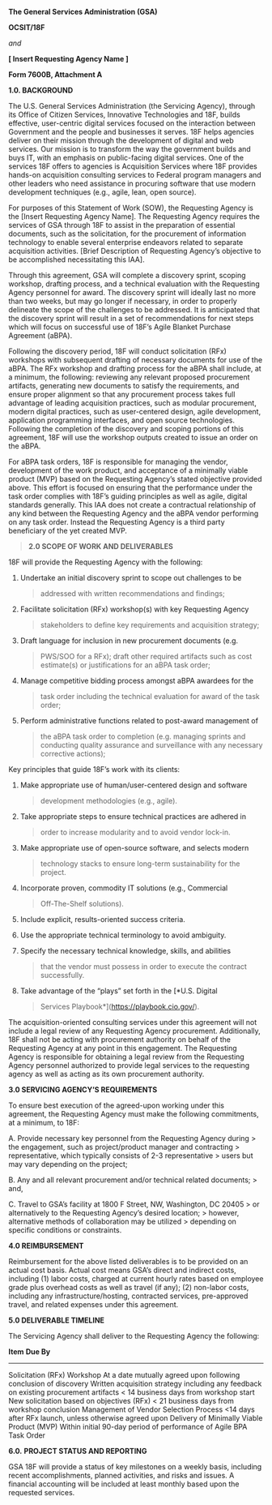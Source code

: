 **The General Services Administration (GSA)**

**OCSIT/18F**

*and*

**\[ Insert Requesting Agency Name \]**

**Form 7600B, Attachment A**

**1.0. BACKGROUND**

The U.S. General Services Administration (the Servicing Agency), through
its Office of Citizen Services, Innovative Technologies and 18F, builds
effective, user-centric digital services focused on the interaction
between Government and the people and businesses it serves. 18F helps
agencies deliver on their mission through the development of digital and
web services. Our mission is to transform the way the government builds
and buys IT, with an emphasis on public-facing digital services. One of
the services 18F offers to agencies is Acquisition Services where 18F
provides hands-on acquisition consulting services to Federal program
managers and other leaders who need assistance in procuring software
that use modern development techniques (e.g., agile, lean, open source).

For purposes of this Statement of Work (SOW), the Requesting Agency is
the \[Insert Requesting Agency Name\]. The Requesting Agency requires
the services of GSA through 18F to assist in the preparation of
essential documents, such as the solicitation, for the procurement of
information technology to enable several enterprise endeavors related to
separate acquisition activities. \[Brief Description of Requesting
Agency’s objective to be accomplished necessitating this IAA\].

Through this agreement, GSA will complete a discovery sprint, scoping
workshop, drafting process, and a technical evaluation with the
Requesting Agency personnel for award. The discovery sprint will ideally
last no more than two weeks, but may go longer if necessary, in order to
properly delineate the scope of the challenges to be addressed. It is
anticipated that the discovery sprint will result in a set of
recommendations for next steps which will focus on successful use of
18F’s Agile Blanket Purchase Agreement (aBPA).

Following the discovery period, 18F will conduct solicitation (RFx)
workshops with subsequent drafting of necessary documents for use of the
aBPA. The RFx workshop and drafting process for the aBPA shall include,
at a minimum, the following: reviewing any relevant proposed procurement
artifacts, generating new documents to satisfy the requirements, and
ensure proper alignment so that any procurement process takes full
advantage of leading acquisition practices, such as modular procurement,
modern digital practices, such as user-centered design, agile
development, application programming interfaces, and open source
technologies. Following the completion of the discovery and scoping
portions of this agreement, 18F will use the workshop outputs created to
issue an order on the aBPA.

For aBPA task orders, 18F is responsible for managing the vendor,
development of the work product, and acceptance of a minimally viable
product (MVP) based on the Requesting Agency’s stated objective provided
above. This effort is focused on ensuring that the performance under the
task order complies with 18F’s guiding principles as well as agile,
digital standards generally. This IAA does not create a contractual
relationship of any kind between the Requesting Agency and the aBPA
vendor performing on any task order. Instead the Requesting Agency is a
third party beneficiary of the yet created MVP.

> **2.0 SCOPE OF WORK AND DELIVERABLES**

18F will provide the Requesting Agency with the following:

1.  Undertake an initial discovery sprint to scope out challenges to be
    > addressed with written recommendations and findings;

2.  Facilitate solicitation (RFx) workshop(s) with key Requesting Agency
    > stakeholders to define key requirements and acquisition strategy;

3.  Draft language for inclusion in new procurement documents (e.g.
    > PWS/SOO for a RFx); draft other required artifacts such as
    > cost estimate(s) or justifications for an aBPA task order;

4.  Manage competitive bidding process amongst aBPA awardees for the
    > task order including the technical evaluation for award of the
    > task order;

5.  Perform administrative functions related to post-award management of
    > the aBPA task order to completion (e.g. managing sprints and
    > conducting quality assurance and surveillance with any necessary
    > corrective actions);

Key principles that guide 18F’s work with its clients:

1.  Make appropriate use of human/user-centered design and software
    > development methodologies (e.g., agile).

2.  Take appropriate steps to ensure technical practices are adhered in
    > order to increase modularity and to avoid vendor lock-in.

3.  Make appropriate use of open-source software, and selects modern
    > technology stacks to ensure long-term sustainability for
    > the project.

4.  Incorporate proven, commodity IT solutions (e.g., Commercial
    > Off-The-Shelf solutions).

5.  Include explicit, results-oriented success criteria.

6.  Use the appropriate technical terminology to avoid ambiguity.

7.  Specify the necessary technical knowledge, skills, and abilities
    > that the vendor must possess in order to execute the
    > contract successfully.

8.  Take advantage of the “plays” set forth in the [*U.S. Digital
    > Services Playbook*](https://playbook.cio.gov/).

The acquisition-oriented consulting services under this agreement will
not include a legal review of any Requesting Agency procurement.
Additionally, 18F shall not be acting with procurement authority on
behalf of the Requesting Agency at any point in this engagement. The
Requesting Agency is responsible for obtaining a legal review from the
Requesting Agency personnel authorized to provide legal services to the
requesting agency as well as acting as its own procurement authority.

**3.0 SERVICING AGENCY’S REQUIREMENTS**

To ensure best execution of the agreed-upon working under this
agreement, the Requesting Agency must make the following commitments, at
a minimum, to 18F:

A.  Provide necessary key personnel from the Requesting Agency during
    > the engagement, such as project/product manager and contracting
    > representative, which typically consists of 2-3 representative
    > users but may vary depending on the project;

B.  Any and all relevant procurement and/or technical related documents;
    > and,

C.  Travel to GSA’s facility at 1800 F Street, NW, Washington, DC 20405
    > or alternatively to the Requesting Agency’s desired location;
    > however, alternative methods of collaboration may be utilized
    > depending on specific conditions or constraints.

**4.0 REIMBURSEMENT**

Reimbursement for the above listed deliverables is to be provided on an
actual cost basis. Actual cost means GSA’s direct and indirect costs,
including (1) labor costs, charged at current hourly rates based on
employee grade plus overhead costs as well as travel (if any); (2)
non-labor costs, including any infrastructure/hosting, contracted
services, pre-approved travel, and related expenses under this
agreement.

**5.0 DELIVERABLE TIMELINE**

The Servicing Agency shall deliver to the Requesting Agency the
following:

  **Item**                                                                                **Due By**
  --------------------------------------------------------------------------------------- ---------------------------------------------------------------------
  Solicitation (RFx) Workshop                                                             At a date mutually agreed upon following conclusion of discovery
  Written acquisition strategy including any feedback on existing procurement artifacts   &lt; 14 business days from workshop start
  New solicitation based on objectives (RFx)                                              &lt; 21 business days from workshop conclusion
  Management of Vendor Selection Process                                                  &lt;14 days after RFx launch, unless otherwise agreed upon
  Delivery of Minimally Viable Product (MVP)                                              Within initial 90-day period of performance of Agile BPA Task Order

**6.0.** **PROJECT STATUS AND REPORTING**

GSA 18F will provide a status of key milestones on a weekly basis,
including recent accomplishments, planned activities, and risks and
issues. A financial accounting will be included at least monthly based
upon the requested services.
